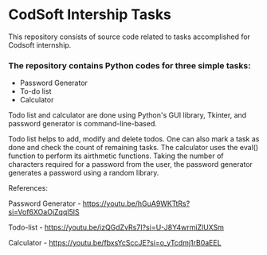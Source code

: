 
# CodSoft Intership Tasks

This repository consists of source code related to tasks accomplished for Codsoft internship. 




### The repository contains Python codes for three simple tasks: 
- Password Generator
- To-do list
- Calculator

Todo list and calculator are done using Python's GUI library, Tkinter, and password generator is command-line-based.

Todo list helps to add, modify and delete todos. One can also mark a task as done and check the count of remaining tasks. 
The calculator uses the eval() function to perform its airthmetic functions. 
Taking the number of characters required for a password from the user, the password generator generates a password using a random library.


References:

Password Generator - https://youtu.be/hGuA9WKTtRs?si=Vof6XOaOjZqqI5lS

Todo-list -
https://youtu.be/izQGdZvRs7I?si=U-J8Y4wrmiZlUXSm

Calculator - https://youtu.be/fbxsYcSccJE?si=o_yTcdmj1rB0aEEL
